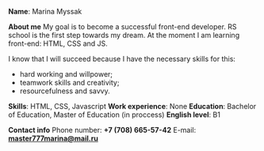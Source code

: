 **Name**: Marina Myssak

**About me**
My goal is to become a successful front-end developer. RS school is the first step towards my dream. At the moment I am learning front-end: HTML, CSS and JS.  

I know that I will succeed because I have the necessary skills for this:
- hard working and willpower; 
- teamwork skills and creativity; 
- resourcefulness and savvy.

**Skills**: HTML, CSS, Javascript
**Work experience**: None
**Education**: Bachelor of Education, Master of Education (in proccess)
**English level**: B1

**Contact info** 
Phone number: **+7 (708) 665-57-42**
E-mail: **master777marina@mail.ru**